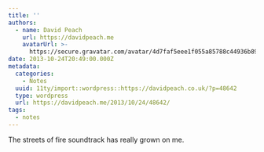 ```yaml
---
title: ''
authors:
  - name: David Peach
    url: https://davidpeach.me
    avatarUrl: >-
      https://secure.gravatar.com/avatar/4d7faf5eee1f055a85788c44936b8995eaab6dfb004e7854ec747ccb272e91ee?s=96&d=mm&r=g
date: 2013-10-24T20:49:00.000Z
metadata:
  categories:
    - Notes
  uuid: 11ty/import::wordpress::https://davidpeach.co.uk/?p=48642
  type: wordpress
  url: https://davidpeach.me/2013/10/24/48642/
tags:
  - notes
---
```

The streets of fire soundtrack has really grown on me.